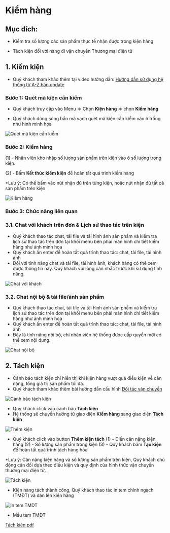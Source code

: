 # Kiểm hàng

## Mục đích: 

- Kiểm tra số lượng các sản phẩm thực tế nhận được trong kiện hàng

- Tách kiện đối với hàng đi vận chuyển Thương mại điện tử

## 1. Kiểm kiện

- Quý khách tham khảo thêm tại video hướng dẫn: [Hướng dẫn sử dụng hệ thống từ A-Z bản update](https://youtu.be/ZHQZUob3I7g?t=668)

### Bước 1: Quét mã kiện cần kiểm

- Quý khách truy cập vào Menu => Chọn **Kiện hàng** => chọn **Kiểm hàng**

- Quý khách dùng súng bắn mã vạch quét mã kiện cần kiểm vào ô trống như hình minh họa

![Quét mã kiện cần kiểm](https://user-images.githubusercontent.com/73226975/162417522-5bdc03ce-d67a-43db-8b4c-6d5fc796ff1a.png)

### Bước 2: Kiểm hàng

(1) - Nhân viên kho nhập số lượng sản phẩm trên kiện vào ô số lượng trong kiện. 

(2) - Bấm **Kết thúc kiểm kiện** để hoàn tất quá trình kiểm hàng 

*Lưu ý: Có thể bấm vào nút nhận đủ trên từng kiện, hoặc nút nhận đủ tất cả sản phẩm trên kiện 


![Kiểm hàng](https://user-images.githubusercontent.com/73226975/162612231-b62a9a03-3fb7-433d-b820-85f167fc7502.png)

### Bước 3: Chức năng liên quan
### 3.1. Chat với khách trên đơn & Lịch sử thao tác trên kiện

- Quý khách thao tác chat, tải file và tải hình ảnh sản phẩm và kiểm tra lịch sử thao tác trên đơn tại khối menu bên phải màn hình chi tiết kiểm hàng như ảnh minh họa
- Quý khách ấn enter để hoàn tất quá trình thao tác: chat, tải file, tải hình ảnh
- Đối với tính năng chat và tải file, tải hình ảnh, khách hàng có thể xem được thông tin này. Quý khách vui lòng cân nhắc trước khi sử dụng tính năng.

![Chat với khách](https://user-images.githubusercontent.com/73226975/162613433-a83347af-4ac1-4c60-b716-4152f668e8ab.png)

### 3.2. Chat nội bộ & tải file/ảnh sản phẩm

- Quý khách thao tác chat, tải file và tải hình ảnh sản phẩm và kiểm tra lịch sử thao tác trên đơn tại khối menu bên phải màn hình chi tiết kiểm hàng như ảnh minh họa
- Quý khách ấn enter để hoàn tất quá trình thao tác: chat, tải file, tải hình ảnh
- Đây là tính năng nội bộ, chỉ nhân viên hệ thống được cấp quyền mới có thể xem nội dung.

![Chat nội bộ](https://user-images.githubusercontent.com/73226975/162612826-e84590af-4d39-465f-aebb-a5f6b87e466c.png)

## 2. Tách kiện

- Cảnh báo tách kiện chỉ hiển thị khi kiện hàng vượt quá điều kiện về cân nặng, tổng giá trị sản phẩm tối đa.
- Quý khách tham khảo thêm bài hướng dẫn cấu hình [Đối tác vận chuyển](https://hd.gobiz.vn/m6/cau-hinh-chung/vanchuyen)

![Cảnh báo tách kiện](https://user-images.githubusercontent.com/73226975/162614234-44ceb987-0bd6-451f-b88d-10c6918354f9.png)

- Quý khách click vào cảnh báo **Tách kiện**
- Hệ thống sẽ chuyển hướng từ giao diện **Kiểm hàng** sang giao diện **Tách kiện**

![Thêm kiện](https://user-images.githubusercontent.com/73226975/162614261-73acb8c4-ddc2-4b84-b9b4-46c04c2a1c6a.png)

- Quý khách click vào button **Thêm kiện tách**
(1) - Điền cân nặng kiện hàng
(2) - Số lượng sản phẩm trong kiện
(3) - Quý khách bấm **Tạo kiện** để hoàn tất quá trình tách hàng hóa

*Lưu ý: Cân nặng kiện hàng và số lượng sản phẩm trên kiện, Quý khách chủ động cân đối dựa theo điều kiện và quy định của hình thức vận chuyển thương mại điện tử.

![Tách kiện](https://user-images.githubusercontent.com/73226975/162703504-5a2e4278-9e0c-413d-876e-8453eac871a9.png)

- Kiện hàng tách thành công, Quý khách thao tác in tem chính ngạch (TMĐT) và dán lên kiện hàng

![In tem TMDT](https://user-images.githubusercontent.com/73226975/162703620-380081d3-caf0-41a4-8771-f3bec0d07570.png)

- Mẫu tem TMĐT

[Tách kiện.pdf](https://github.com/gobizvn/gobiz-docs/files/8462773/Tach.ki.n.pdf)



